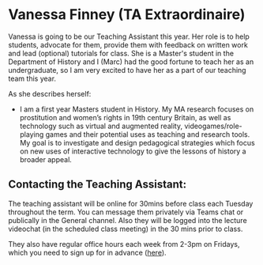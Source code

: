 # Vanessa Finney \(TA Extraordinaire\)

Vanessa is going to be our Teaching Assistant this year. Her role is to help students, advocate for them, provide them with feedback on written work and lead \(optional\) tutorials for class. She is a Master's student in the Department of History and I \(Marc\) had the good fortune to teach her as an undergraduate, so I am very excited to have her as a part of our teaching team this year. 

As she describes herself: 

* I am a first year Masters student in History. My MA research focuses on prostitution and women’s rights in 19th century Britain, as well as technology such as virtual and augmented reality, videogames/role-playing games and their potential uses as teaching and research tools. My goal is to investigate and design pedagogical strategies which focus on new uses of interactive technology to give the lessons of history a broader appeal.

## Contacting the Teaching Assistant:

The teaching assistant will be online for 30mins before class each Tuesday throughout the term. You can message them privately via Teams chat or publically in the General channel. Also they will be logged into the lecture videochat \(in the scheduled class meeting\) in the 30 mins prior to  class. 

They also have regular office hours each week from 2-3pm on Fridays, which you need to sign up for in advance \([here](https://docs.google.com/spreadsheets/d/153_Rzt-yaPZOm7jPI7JaWtQD6rwccmskbzYvkkFttCM/edit?usp=sharing)\). 

